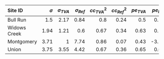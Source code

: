 | Site ID      |   $\sigma$ |   $\sigma_{TVA}$ |   $\sigma_{Ref}$ |   $cc^2_{TVA}$ |   $cc^2_{Ref}$ |   $pe_{TVA}$ |   $pe_{Ref}$ |
|:-------------|-----------:|-----------------:|-----------------:|---------------:|---------------:|-------------:|-------------:|
| Bull Run     |       1.5  |             2.17 |             0.84 |           0.8  |           0.24 |         0.5  |         0.24 |
| Widows Creek |       1.94 |             1.21 |             0.6  |           0.67 |           0.34 |         0.63 |         0.27 |
| Montgomery   |       3.71 |             1    |             7.74 |           0.86 |           0.07 |         0.43 |        -3.27 |
| Union        |       3.75 |             3.55 |             4.42 |           0.67 |           0.36 |         0.65 |         0.03 |